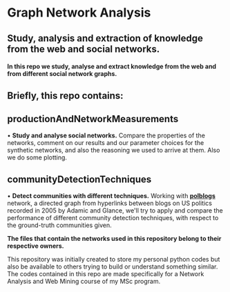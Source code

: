 # Graph Network Analysis
## **Study, analysis and extraction of knowledge from the web and social networks.**

#### In this repo we study, analyse and extract knowledge from the web and from different social network graphs.

## Briefly, this repo contains:

  ## productionAndNetworkMeasurements
  • **Study and analyse social networks.** Compare the properties of the networks, comment on our results and our parameter choices for the synthetic networks, and also the reasoning we used to arrive at them. Also we do some plotting.
  
  ## communityDetectionTechniques
  • **Detect communities with different techniques.** Working with [**polblogs**](http://wwwpersonal.umich.edu/~mejn/netdata/polblogs.zip) network, a directed graph from hyperlinks between blogs on US politics recorded in 2005 by Adamic and Glance, we'll try to apply and compare the performance of different community detection techniques, with respect to the ground-truth communities given.

**The files that contain the networks used in this repository belong to their respective owners.**

This repository was initially created to store my personal python codes but also be available to others trying to build or understand something similar.
The codes contained in this repo are made specifically for a Network Analysis and Web Mining course of my MSc program.
